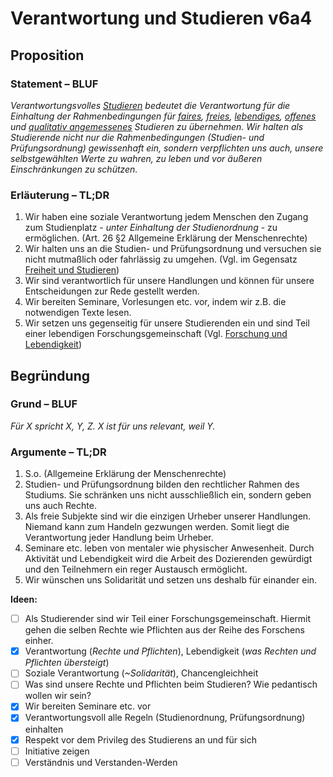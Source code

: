﻿<!---
   NAME - The NAME of this project is:
ethos

  FILE - The FILENAME of the current file is:
/v6a4.md

  CREATION - This project was CREATED on:
2017-01-28-16:15:00 UTC

  MODIFICATION - This project was last MODIFIED on:
2017-01-28-16:15:00 UTC

  VERSION - The current VERSION of this project is:
<git-commit-hash>-2017-01-28-16:15:00 UTC

  CREATOR(S) - This project was CREATED by:
Michael Czechowski, Martin Maga

  CONTACT - You can CONTACT the creator(s) or developer(s) of this project at:
E-Mail: mail@martinmaga.de

  COPYRIGHT - The COPYRIGHT holder of this project is:
COPYRIGHT (c) 2016 Martin Maga

  LICENSE - This project is LICENSED under the following license:
Martin Maga 2016 CC BY-SA 4.0 https://creativecommons.org

  SUBFILE – This is a SUBFILE! For more INFORMATION on this project go to:
/README.md
--->

# Verantwortung und Studieren v6a4

## Proposition
### Statement – BLUF
_Verantwortungsvolles [Studieren](../actions/a4_study.md) bedeutet die Verantwortung für die Einhaltung der Rahmenbedingungen für [faires](./v1a4.md), [freies](./v2a4.md), [lebendiges](./v3a4.md), [offenes](./v4a4.md) und [qualitativ angemessenes](./v5a4.md) Studieren zu übernehmen. Wir halten als Studierende nicht nur die Rahmenbedingungen (Studien- und Prüfungsordnung) gewissenhaft ein, sondern verpflichten uns auch, unsere selbstgewählten Werte zu wahren, zu leben und vor äußeren Einschränkungen zu schützen._

### Erläuterung – TL;DR
1. Wir haben eine soziale Verantwortung jedem Menschen den Zugang zum Studienplatz  - _unter Einhaltung der Studienordnung_ - zu ermöglichen. (Art. 26 §2 Allgemeine Erklärung der Menschenrechte)
2. Wir halten uns an die Studien- und Prüfungsordnung und versuchen sie nicht mutmaßlich oder fahrlässig zu umgehen. (Vgl. im Gegensatz [Freiheit und Studieren](./v2a4.md))
3. Wir sind verantwortlich für unsere Handlungen und können für unsere Entscheidungen zur Rede gestellt werden.
4. Wir bereiten Seminare, Vorlesungen etc. vor, indem wir z.B. die notwendigen Texte lesen.
5. Wir setzen uns gegenseitig für unsere Studierenden ein und sind Teil einer lebendigen Forschungsgemeinschaft (Vgl. [Forschung und Lebendigkeit](./v3a1.md))

## Begründung
### Grund – BLUF
*Für X spricht X, Y, Z.*
*X ist für uns relevant, weil Y.*

### Argumente – TL;DR
1. S.o. (Allgemeine Erklärung der Menschenrechte)
2. Studien- und Prüfungsordnung bilden den rechtlicher Rahmen des Studiums. Sie schränken uns nicht ausschließlich ein, sondern geben uns auch Rechte.
3. Als freie Subjekte sind wir die einzigen Urheber unserer Handlungen. Niemand kann zum Handeln gezwungen werden. Somit liegt die Verantwortung jeder Handlung beim Urheber.
4. Seminare etc. leben von mentaler wie physischer Anwesenheit. Durch Aktivität und Lebendigkeit wird die Arbeit des Dozierenden gewürdigt und den Teilnehmern ein reger Austausch ermöglicht.
5. Wir wünschen uns Solidarität und setzen uns deshalb für einander ein.

__Ideen:__
- [ ] Als Studierender sind wir Teil einer Forschungsgemeinschaft. Hiermit gehen die selben Rechte wie Pflichten aus der Reihe des Forschens einher.
- [x] Verantwortung (_Rechte und Pflichten_), Lebendigkeit (_was Rechten und Pflichten übersteigt_)
- [ ] Soziale Verantwortung (_~Solidarität_), Chancengleichheit
- [ ] Was sind unsere Rechte und Pflichten beim Studieren? Wie pedantisch wollen wir sein?
- [x] Wir bereiten Seminare etc. vor
- [x] Verantwortungsvoll alle Regeln (Studienordnung, Prüfungsordnung) einhalten
- [x] Respekt vor dem Privileg des Studierens an und für sich
- [ ] Initiative zeigen
- [ ] Verständnis und Verstanden-Werden
